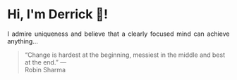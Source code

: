 # Hi, I'm Derrick 👋!
<p align="justify">I admire uniqueness and believe that a clearly focused mind can achieve anything...</p> 
<!-- #quote-start -->
<blockquote>&ldquo;Change is hardest at the beginning, messiest in the middle and best at the end.&rdquo; &mdash; <footer>Robin Sharma</footer></blockquote>
<!-- #quote-end -->
